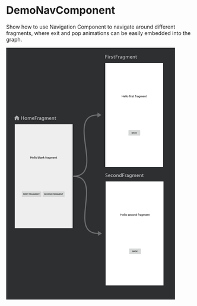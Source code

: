 # DemoNavComponent
Show how to use Navigation Component to navigate around different fragments, where exit and pop animations can be easily embedded into the graph.

<img src="https://github.com/Saranomy/DemoNavComponent/blob/main/image.png" />
